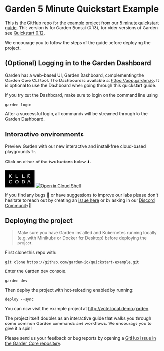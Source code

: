 # Garden 5 Minute Quickstart Example

This is the GitHub repo for the example project from our [5 minute quickstart guide](https://docs.garden.io/basics/5-min-quickstart). This version is for Garden Bonsai (0.13), for older versions of Garden see [Quickstart 0.12](https://github.com/garden-io/quickstart-example/tree/0.12).

We encourage you to follow the steps of the guide before deploying the project.

## (Optional) Logging in to the Garden Dashboard

Garden has a web-based UI, Garden Dashboard, complementing the Garden Core CLI tool. The Dashboard is available at https://app.garden.io. It is optional to use the Dashboard when going through this quickstart guide.

If you try out the Dashboard, make sure to login on the command line using

```console
garden login
```

After a successful login, all commands will be streamed through to the Garden Dashboard.

## Interactive environments

Preview Garden with our new interactive and install-free cloud-based playgrounds ✨.

Click on either of the two buttons below ⬇️.

<a href="https://go.garden.io/killercoda"><img src="https://raw.githubusercontent.com/garden-io/garden-interactive-environments/main/resources/img/killercoda-logo.png" alt="Killercoda logo in black and white." height="55px"/></a> [![Open in Cloud Shell](https://gstatic.com/cloudssh/images/open-btn.svg)](https://go.garden.io/cloudshell)

If you find any bugs 🐛 or have suggestions to improve our labs please don't hesitate to reach out by creating an [issue here](https://github.com/garden-io/garden-interactive-environments) or by asking in our [Discord Community](https://go.garden.io/discord)🌸

## Deploying the project

> Make sure you have Garden installed and Kubernetes running locally (e.g. with Minikube or Docker for Desktop) before deploying the project.

First clone this repo with:

```console
git clone https://github.com/garden-io/quickstart-example.git
```

Enter the Garden dev console.

```console
garden dev
```

Then deploy the project with hot-reloading enabled by running:

```console
deploy --sync
```

You can now visit the example project at http://vote.local.demo.garden.

The project itself doubles as an interactive guide that walks you through some common Garden commands and workflows. We encourage you to give it a spin!

Please send us your feedback or bug reports by opening a [GitHub issue in the Garden Core repository](https://github.com/garden-io/garden/issues).
